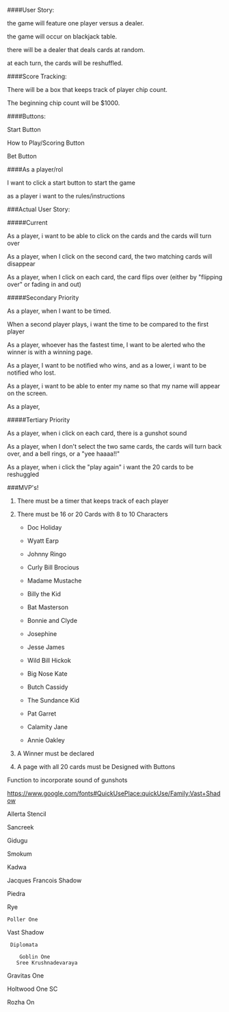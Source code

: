 ####User Story:


the game will feature one player versus a dealer.
	
the game will occur on blackjack table.

there will be a dealer that deals cards at random.

at each turn, the cards will be reshuffled.

####Score Tracking:

There will be a box that keeps track of player chip count.

The beginning chip count will be $1000.

####Buttons:

Start Button

How to Play/Scoring Button

Bet Button

####As a player/rol

I want to click a start button to start the game

as a player i want to the rules/instructions


###Actual User Story:

#####Current

As a player, i want to be able to click on the cards and the cards will turn over

As a player, when I click on the second card, the two matching cards will disappear 

As a player, when I click on each card, the card flips over (either by "flipping over" or fading in and out)


#####Secondary Priority

As a player, when I want to be timed.

When a second player plays, i want the time to be compared to the first player

As a player, whoever has the fastest time, I want to be alerted who the winner is with a winning page.



As a player, I want to be notified who wins, and as a lower, i want to be notified who lost.

As a player, i want to be able to enter my name so that my name will appear on the screen.

As a player, 


#####Tertiary Priority

As a player, when i click on each card, there is a gunshot sound

As a player, when I don't select the two same cards, the cards will turn back over, and a bell rings, or a "yee haaaa!!"

As a player, when i click the "play again" i want the 20 cards to be reshuggled


###MVP's!

1.  There must be a timer that keeps track of each player

2.  There must be 16 or 20 Cards with 8 to 10 Characters

	* Doc Holiday
	* Wyatt Earp
	* Johnny Ringo
	* Curly Bill Brocious
	* Madame Mustache
	* Billy the Kid
	* Bat Masterson
	* Bonnie and Clyde
	* Josephine
	* Jesse James
	
	* Wild Bill Hickok
	* Big Nose Kate
	* Butch Cassidy
	* The Sundance Kid
	
	* Pat Garret
	* Calamity Jane
	* Annie Oakley
	

3.  A Winner must be declared

4.  A page with all 20 cards must be Designed with Buttons




  Function to incorporate sound of gunshots
  
  
  
  https://www.google.com/fonts#QuickUsePlace:quickUse/Family:Vast+Shadow
  
  
  
  Allerta Stencil
  
  Sancreek
  
  Gidugu
  


  
  Smokum  

 Kadwa 
 
 Jacques Francois Shadow


 

Piedra
   
   Rye
  
    Poller One
  
  Vast Shadow
  
     Diplomata
     
        Goblin One
       Sree Krushnadevaraya
   
  
  
  
  
  
  
  
  
  
  Gravitas One
  
  Holtwood One SC
  
  Rozha On











